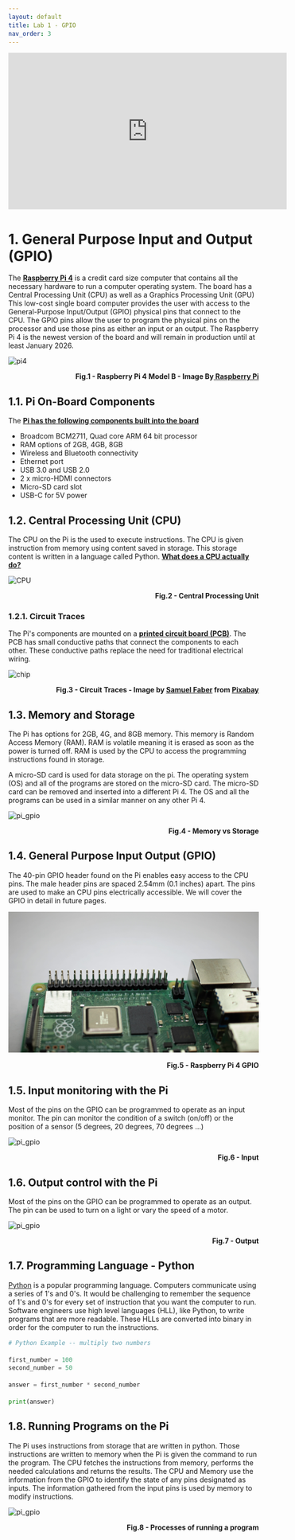 ```yaml
---
layout: default
title: Lab 1 - GPIO
nav_order: 3
---
```

<p align="center">
<iframe width="560" height="315" src="https://www.youtube.com/embed/TrnCnbPjTJU" title="YouTube video player" frameborder="0" allow="accelerometer; autoplay; clipboard-write; encrypted-media; gyroscope; picture-in-picture" allowfullscreen></iframe>

</p>

# 1. General Purpose Input and Output (GPIO)

The **[Raspberry Pi 4](https://www.raspberrypi.com/products/raspberry-pi-4-model-b/)**
is a credit card size computer that contains all the necessary hardware to run a computer operating system. The board has a Central Processing Unit (CPU) as well as a Graphics Processing Unit (GPU) This low-cost single board computer provides the user with access to the General-Purpose Input/Output (GPIO) physical pins that connect to the CPU. The GPIO pins allow the user to program the physical pins on the processor and use those pins as either an input or an output.  The Raspberry Pi 4 is the newest version of the board and will remain in production until at least January 2026.



![pi4](assets\img\pi4.png)
<p align=right><b>Fig.1 - Raspberry Pi 4 Model B - Image By<a href="https://www.raspberrypi.com/products/raspberry-pi-4-model-b/"> Raspberry Pi</a></b></p>

## 1.1. Pi On-Board Components

The **[Pi has the following components built into the board](https://www.raspberrypi.com/products/raspberry-pi-4-model-b/specifications/)**
- Broadcom BCM2711, Quad core ARM 64 bit processor
- RAM options of 2GB, 4GB, 8GB
- Wireless and Bluetooth connectivity
- Ethernet port
- USB 3.0 and USB 2.0
- 2 x micro-HDMI connectors
- Micro-SD card slot
- USB-C for 5V power

## 1.2. Central Processing Unit (CPU)

The CPU on the Pi is the used to execute instructions. The CPU is given instruction from memory using content saved in storage. This storage content is written in a language called Python.  **[What does a CPU actually do?](https://www.digitaltrends.com/computing/what-is-a-cpu/)**

![CPU](assets\img\cpu.jpg)
<p align=right><b>Fig.2 - Central Processing Unit</b></p>

### 1.2.1. Circuit Traces

The Pi's components are mounted on a **[printed circuit board (PCB)](https://www.youtube.com/watch?v=H9pGbLJknDk)**. The PCB has small conductive paths that connect the components to each other. These conductive paths replace the need for traditional electrical wiring.

![chip](assets\img\chip-6074903.jpg)
<p align=right><b>Fig.3 - Circuit Traces - Image by <a href="https://pixabay.com/users/fabersam-98886/?utm_source=link-attribution&amp;utm_medium=referral&amp;utm_campaign=image&amp;utm_content=6074903">Samuel Faber</a> from <a href="https://pixabay.com/?utm_source=link-attribution&amp;utm_medium=referral&amp;utm_campaign=image&amp;utm_content=6074903">Pixabay</a></b></p>


## 1.3. Memory and Storage

The Pi has options for 2GB, 4G, and 8GB memory. This memory is Random Access Memory (RAM). RAM is volatile meaning it is erased as soon as the power is turned off. RAM is used by the CPU to access the programming instructions found in storage.

A micro-SD card is used for data storage on the pi. The operating system (OS) and all of the programs are stored on the micro-SD card. The micro-SD card can be removed and inserted into a different Pi 4. The OS and all the programs can be used in a similar manner on any other Pi 4.

![pi_gpio](assets\img\StorageMemory.jpg)
<p align=right><b>Fig.4 - Memory vs Storage</b></p>



## 1.4. General Purpose Input Output (GPIO)

The 40-pin GPIO header found on the Pi enables easy access to the CPU pins. The male header pins are spaced 2.54mm (0.1 inches) apart. The pins are used to make an CPU pins electrically accessible. We will cover the GPIO in detail in future pages.

![pi_gpio](assets\img\piGPIO.jpg)
<p align=right><b>Fig.5 - Raspberry Pi 4 GPIO</b></p>

## 1.5. Input monitoring with the Pi

Most of the pins on the GPIO can be programmed to operate as an input monitor. The pin can monitor the condition of a switch (on/off) or the position of a sensor (5 degrees, 20 degrees, 70 degrees ...) 

![pi_gpio](assets\img\pi_input.png)
<p align=right><b>Fig.6 - Input</b></p>

## 1.6. Output control with the Pi

Most of the pins on the GPIO can be programmed to operate as an output. The pin can be used to turn on a light or vary the speed of a motor.

![pi_gpio](assets\img\output.jpg)
<p align=right><b>Fig.7 - Output</b></p>



## 1.7. Programming Language - Python

[Python](https://www.python.org/) is a popular programming language. Computers communicate using a series of 1's and 0's. It would be challenging to remember the sequence of 1's and 0's for every set of instruction that you want the computer to run. Software engineers use high level languages (HLL), like Python, to write programs that are more readable. These HLLs are converted into binary in order for the computer to run the instructions.

```python
# Python Example -- multiply two numbers

first_number = 100
second_number = 50

answer = first_number * second_number

print(answer)

```

## 1.8. Running Programs on the Pi

The Pi uses instructions from storage that are written in python. Those instructions are written to memory when the Pi is given the command to run the program. The CPU fetches the instructions from memory, performs the needed calculations and returns the results. The CPU and Memory use the information from the GPIO to identify the state of any pins designated as inputs. The information gathered from the input pins is used by memory to modify instructions. 

![pi_gpio](assets\img\ComputerProcessor.jpg)
<p align=right><b>Fig.8 - Processes of running a program</b></p>


